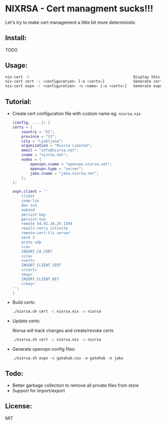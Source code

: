 NIXRSA - Cert managment sucks!!!
================================

Let's try to make cert management a little bit more deterministic

Install:
--------

TODO

Usage:
------

```bash
nix-cert -h                                               Display this help message.
nix-cert cert -c <configuration> [-o <certs>]             Generate certs.
nix-cert ovpn -c <configuration> -n <name> [-o <certs>]   Generate ovpn files.
```

Tutorial:
---------

- Create cert configuration file with custom name eg. `nixrsa.nix`

    ```nix
    {config, ... }: {
    certs = {
        country = "SI";
        province = "SI";
        city = "Ljubljana";
        organization = "Nixrsa Limited";
        email = "info@nixrsa.net";
        cname = "nixrsa.net";
        nodes = {
            openvpn.cname = "openvpn.nixrsa.net";
            openvpn.type = "server";
            jaka.cname = "jaka.nixrsa.net";
        };
    };

    ovpn.client = ''
        client
        comp-lzo
        dev tun
        nobind
        persist-key
        persist-tun
        remote 54.91.34.25 1194
        resolv-retry infinite
        remote-cert-tls server
        verb 3
        proto udp
        <ca>
        INSERT_CA_CERT
        </ca>
        <cert>
        INSERT_CLIENT_CERT
        </cert>
        <key>
        INSERT_CLIENT_KEY
        </key>
    '';
    }
    ```

- Build certs:

    ```bash
    ./nixrsa.sh cert -c nixrsa.nix -o nixrsa
    ```

- Update certs:

    Nixrsa will track changes and create/revoke certs

    ```bash
    ./nixrsa.sh cert -c nixrsa.nix -o nixrsa
    ```

- Generate openvpn config files:

    ```
    ./nixrsa.sh ovpn -c gatehub.nix -o gatehub -n jaka
    ```

Todo:
-----

- Better garbage collection to remove all private files from store
- Support for import/export

License:
--------

MIT
